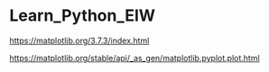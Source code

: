 # Learn_Python_EIW

https://matplotlib.org/3.7.3/index.html

https://matplotlib.org/stable/api/_as_gen/matplotlib.pyplot.plot.html
